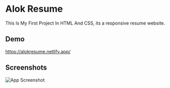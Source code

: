 
# Alok Resume

This Is My First Project In HTML And CSS, its a responsive resume website.




## Demo

https://alokresume.netlify.app/




## Screenshots

![App Screenshot](https://snipboard.io/zJKMLh.jpg)

